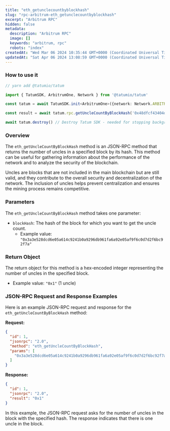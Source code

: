 ```yaml
---
title: "eth_getunclecountbyblockhash"
slug: "rpc-arbitrum-eth_getunclecountbyblockhash"
excerpt: "Arbitrum RPC"
hidden: false
metadata: 
  description: "Arbitrum RPC"
  image: []
  keywords: "arbitrum, rpc"
  robots: "index"
createdAt: "Wed Mar 06 2024 10:35:44 GMT+0000 (Coordinated Universal Time)"
updatedAt: "Sat Apr 06 2024 13:08:59 GMT+0000 (Coordinated Universal Time)"
---
```




### How to use it



```typescript
// yarn add @tatumio/tatum

import { TatumSDK, ArbitrumOne, Network } from '@tatumio/tatum'

const tatum = await TatumSDK.init<ArbitrumOne>({network: Network.ARBITRUM_ONE})

const result = await tatum.rpc.getUncleCountByBlockHash('0x48dfcf43404dffdb3b93a0b0d9982b642b221187bc3ed5c023bdab6c0e863e3d')

await tatum.destroy() // Destroy Tatum SDK - needed for stopping background jobs
```



### Overview

The `eth_getUncleCountByBlockHash` method is an JSON-RPC method that returns the number of uncles in a specified block by its hash. This method can be useful for gathering information about the performance of the network and to analyze the security of the blockchain.

Uncles are blocks that are not included in the main blockchain but are still valid, and they contribute to the overall security and decentralization of the network. The inclusion of uncles helps prevent centralization and ensures the mining process remains competitive.

### Parameters

The `eth_getUncleCountByBlockHash` method takes one parameter:

- `blockHash`: The hash of the block for which you want to get the uncle count.
  - Example value: `"0x3a3e528dcd6e05a614c9241b0a9296db961fa6a92e05af9f6c0d7d2f6bc92f7a"`

### Return Object

The return object for this method is a hex-encoded integer representing the number of uncles in the specified block.

- Example value: `"0x1"` (1 uncle)

### JSON-RPC Request and Response Examples

Here is an example JSON-RPC request and response for the `eth_getUncleCountByBlockHash` method:

**Request:**

```json
{
  "id": 1,
  "jsonrpc": "2.0",
  "method": "eth_getUncleCountByBlockHash",
  "params": [
    "0x3a3e528dcd6e05a614c9241b0a9296db961fa6a92e05af9f6c0d7d2f6bc92f7a"
  ]
}
```

**Response:**

```json
{
  "id": 1,
  "jsonrpc": "2.0",
  "result": "0x1"
}
```

In this example, the JSON-RPC request asks for the number of uncles in the block with the specified hash. The response indicates that there is one uncle in the block.
